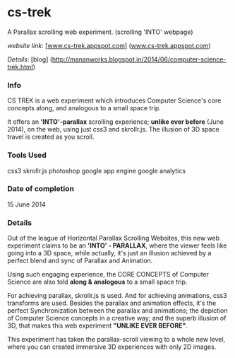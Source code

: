 # cs-trek
A Parallax scrolling web experiment. (scrolling 'INTO' webpage)

*website link*: [www.cs-trek.appspot.com] (www.cs-trek.appspot.com)

*Details*: [blog] (http://mananworks.blogspot.in/2014/06/computer-science-trek.html)

### Info

CS TREK is a web experiment which introduces Computer Science's core concepts along, and analogous to a small space trip.

It offers an **'INTO'-parallax** scrolling experience; **unlike ever before** (June 2014), on the web, using just css3 and skrollr.js. The illusion of 3D space travel is created as you scroll.

### Tools Used

css3
skrollr.js
photoshop
google app engine
google analytics

### Date of completion

15 June 2014


### Details

Out of the league of Horizontal Parallax Scrolling Websites, this new web experiment claims to be an **'INTO' - PARALLAX**, where the viewer feels like going into a 3D space, while actually, it's just an illusion achieved by a perfect blend and sync of Parallax and Animation.

Using such engaging experience, the CORE CONCEPTS of Computer Science are also told **along & analogous** to a small space trip.

For achieving parallax, skrollr.js is used. And for achieving animations, css3 transforms are used.
Besides the parallax and animation effects, it's the perfect Synchronization between the parallax and animations; the depiction of Computer Science concepts in a creative way; and the superb illusion of 3D, that makes this web experiment **"UNLIKE EVER BEFORE"**.

This experiment has taken the parallax-scroll viewing to a whole new level, where you can created immersive 3D experiences with only 2D images.


